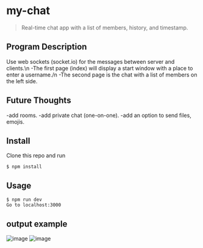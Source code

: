 # my-chat
> Real-time chat app with a list of members, history, and timestamp.


## Program Description
Use web sockets (socket.io) for the messages between server and clients.\n
-The first page (index) will display a start window with a place to enter a username./n
-The second page is the chat with a list of members on the left side.


## Future Thoughts
-add rooms.
-add private chat (one-on-one).
-add an option to send files, emojis.


## Install

Clone this repo and run

```
$ npm install
```


## Usage

```
$ npm run dev
Go to localhost:3000

```

## output example
![image](https://user-images.githubusercontent.com/50173238/149674284-2f827ef0-34b0-460a-ada2-6638161d9a86.png)
![image](https://user-images.githubusercontent.com/50173238/149674302-0bf9dcf0-b869-4602-ad07-54e2dc836993.png)
